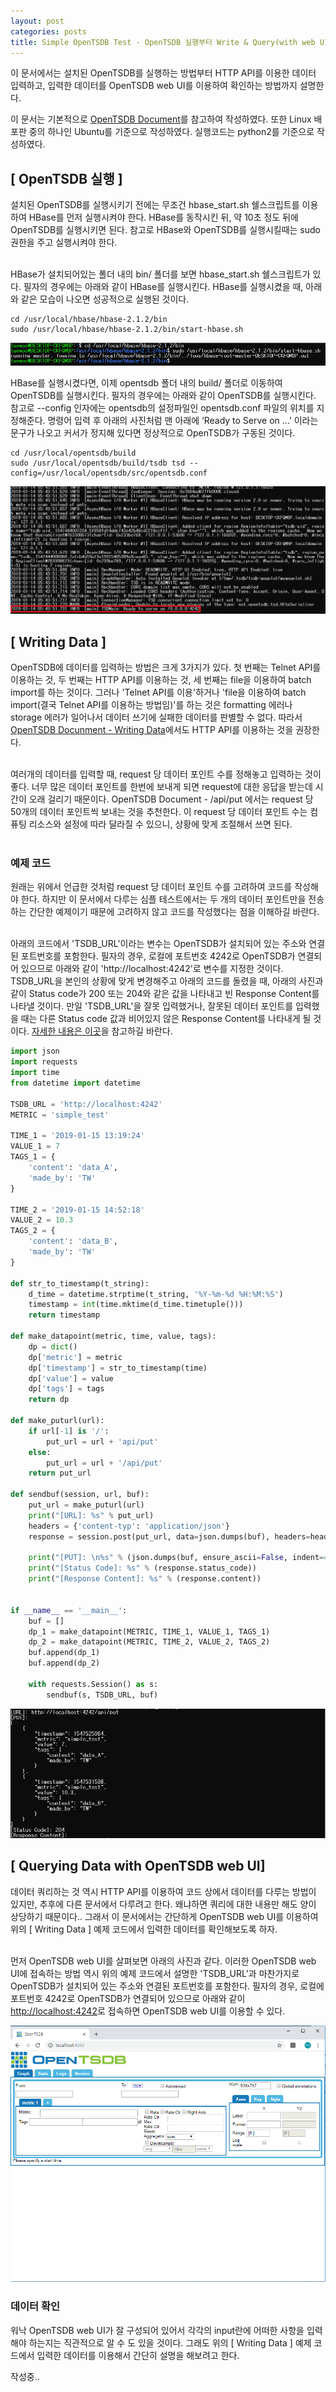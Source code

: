 ```yaml
---
layout: post
categories: posts
title: Simple OpenTSDB Test - OpenTSDB 실행부터 Write & Query(with web UI) Data 
---
```


이 문서에서는 설치된 OpenTSDB를 실행하는 방법부터 HTTP API를 이용한 데이터 입력하고, 입력한 데이터를 OpenTSDB web UI를 이용하여 확인하는 방법까지 설명한다.

이 문서는 기본적으로 [OpenTSDB Document](http://opentsdb.net/docs/build/html/index.html#)를 참고하여 작성하였다. 또한 Linux 배포판 중의 하나인 Ubuntu를 기준으로 작성하였다. 실행코드는 python2를 기준으로 작성하였다.


## [ OpenTSDB 실행 ]

설치된 OpenTSDB를 실행시키기 전에는 무조건 hbase_start.sh 쉘스크립트를 이용하여 HBase를 먼저 실행시켜야 한다. HBase를 동작시킨 뒤, 약 10초 정도 뒤에 OpenTSDB를  실행시키면 된다. 참고로 HBase와 OpenTSDB를 실행시킬때는 sudo 권한을 주고 실행시켜야 한다.
<br/><br/>

HBase가 설치되어있는 폴더 내의 bin/ 폴더를 보면 hbase_start.sh 쉘스크립트가 있다. 필자의 경우에는 아래와 같이 HBase를 실행시킨다. HBase를 실행시켰을 때, 아래와 같은 모습이 나오면 성공적으로 실행된 것이다.

```
cd /usr/local/hbase/hbase-2.1.2/bin
sudo /usr/local/hbase/hbase-2.1.2/bin/start-hbase.sh
```

![Hbase ready](../../assets/img/post/simple_opentsdb_test_hbase_start.PNG)

HBase를 실행시켰다면, 이제 opentsdb 폴더 내의 build/ 폴더로 이동하여 OpenTSDB를 실행시킨다. 필자의 경우에는 아래와 같이 OpenTSDB를 실행시킨다. 참고로 --config 인자에는 opentsdb의 설정파일인 opentsdb.conf 파일의 위치를 지정해준다. 명령어 입력 후 아래의 사진처럼 맨 아래에 ‘Ready to Serve on …’ 이라는 문구가 나오고 커서가 정지해 있다면 정상적으로 OpenTSDB가 구동된 것이다.

```
cd /usr/local/opentsdb/build
sudo /usr/local/opentsdb/build/tsdb tsd --config=/usr/local/opentsdb/src/opentsdb.conf
```

![OpenTSDB ready](../../assets/img/post/install_opentsdb_3_tsdb_ready.png)


## [ Writing Data ]

OpenTSDB에 데이터를 입력하는 방법은 크게 3가지가 있다. 첫 번째는 Telnet API를 이용하는 것, 두 번째는 HTTP API를 이용하는 것, 세 번째는 file을 이용하여 batch import를 하는 것이다. 그러나 'Telnet API를 이용'하거나 'file을 이용하여 batch import(결국 Telnet API를 이용하는 방법임)'를 하는 것은 formatting 에러나 storage 에러가 일어나서 데이터 쓰기에 실패한 데이터를 판별할 수 없다. 따라서 [OpenTSDB Docunment - Writing Data](http://opentsdb.net/docs/build/html/user_guide/writing/index.html#input-methods)에서도 HTTP API를 이용하는 것을 권장한다.
<br/><br/>

여러개의 데이터를 입력할 때, request 당 데이터 포인트 수를 정해놓고 입력하는 것이 좋다. 너무 많은 데이터 포인트를 한번에 보내게 되면 request에 대한 응답을 받는데 시간이 오래 걸리기 때문이다. OpenTSDB Document - /api/put 에서는 request 당 50개의 데이터 포인트씩 보내는 것을 추천한다. 이 request 당 데이터 포인트 수는 컴퓨팅 리소스와 설정에 따라 달라질 수 있으니, 상황에 맞게 조절해서 쓰면 된다.
<br/><br/>

### 예제 코드

원래는 위에서 언급한 것처럼 request 당 데이터 포인트 수를 고려하여 코드를 작성해야 한다. 하지만 이 문서에서 다루는 심플 테스트에서는 두 개의 데이터 포인트만을 전송하는 간단한 예제이기 때문에 고려하지 않고 코드를 작성했다는 점을 이해하길 바란다.
<br/><br/>

아래의 코드에서 'TSDB_URL'이라는 변수는 OpenTSDB가 설치되어 있는 주소와 연결된 포트번호를 포함한다. 필자의 경우, 로컬에 포트번호 4242로 OpenTSDB가 연결되어 있으므로 아래와 같이 'http://localhost:4242'로 변수를 지정한 것이다. TSDB_URL을 본인의 상황에 맞게 변경해주고 아래의 코드를 돌렸을 때, 아래의 사진과 같이 Status code가 200 또는 204와 같은 값을 나타내고 빈 Response Content를 나타낼 것이다. 만일 'TSDB_URL'을 잘못 입력했거나, 잘못된 데이터 포인트를 입력했을 때는   다른 Status code 값과 비어있지 않은 Response Content를 나타내게 될 것이다. [자세한 내용은 이곳](http://opentsdb.net/docs/build/html/api_http/index.html#response-codes)을 참고하길 바란다.

```python
import json
import requests
import time
from datetime import datetime

TSDB_URL = 'http://localhost:4242'
METRIC = 'simple_test'

TIME_1 = '2019-01-15 13:19:24'
VALUE_1 = 7
TAGS_1 = {
    'content': 'data_A',
    'made_by': 'TW'
}

TIME_2 = '2019-01-15 14:52:18'
VALUE_2 = 10.3
TAGS_2 = {
    'content': 'data_B',
    'made_by': 'TW'
}

def str_to_timestamp(t_string):
    d_time = datetime.strptime(t_string, '%Y-%m-%d %H:%M:%S')
    timestamp = int(time.mktime(d_time.timetuple()))
    return timestamp

def make_datapoint(metric, time, value, tags):
    dp = dict()
    dp['metric'] = metric
    dp['timestamp'] = str_to_timestamp(time)
    dp['value'] = value
    dp['tags'] = tags
    return dp

def make_puturl(url):
    if url[-1] is '/':
        put_url = url + 'api/put'
    else:
        put_url = url + '/api/put'
    return put_url

def sendbuf(session, url, buf):
    put_url = make_puturl(url)
    print("[URL]: %s" % put_url)
    headers = {'content-typ': 'application/json'}
    response = session.post(put_url, data=json.dumps(buf), headers=headers)
    
    print("[PUT]: \n%s" % (json.dumps(buf, ensure_ascii=False, indent=4)))
    print("[Status Code]: %s" % (response.status_code))
    print("[Response Content]: %s" % (response.content))

    
if __name__ == '__main__':
    buf = []
    dp_1 = make_datapoint(METRIC, TIME_1, VALUE_1, TAGS_1)
    dp_2 = make_datapoint(METRIC, TIME_2, VALUE_2, TAGS_2)
    buf.append(dp_1)
    buf.append(dp_2)
    
    with requests.Session() as s:
        sendbuf(s, TSDB_URL, buf)
```

![build.sh success](../../assets/img/post/simple_opentsdb_test_put_result.png)

## [ Querying Data with OpenTSDB web UI]

데이터 쿼리하는 것 역시 HTTP API를 이용하여 코드 상에서 데이터를 다루는 방법이 있지만, 추후에 다른 문서에서 다루려고 한다. 왜냐하면 쿼리에 대한 내용만 해도 양이 상당하기 때문이다.. 그래서 이 문서에서는 간단하게 OpenTSDB web UI를 이용하여 위의 [ Writing Data ] 예제 코드에서 입력한 데이터를 확인해보도록 하자.
<br/><br/>

먼저 OpenTSDB web UI를 살펴보면 아래의 사진과 같다. 이러한 OpenTSDB web UI에 접속하는 방법 역시 위의 예제 코드에서 설명한 'TSDB_URL'과 마찬가지로 OpenTSDB가 설치되어 있는 주소와 연결된 포트번호를 포함한다. 필자의 경우, 로컬에 포트번호 4242로 OpenTSDB가 연결되어 있으므로 아래와 같이 [http://localhost:4242](http://localhost:4242)로 접속하면 OpenTSDB web UI를 이용할 수 있다.

![OpenTSDB web UI](../../assets/img/post/install_opentsdb_3_tsdb_webui.png)

### 데이터 확인

워낙 OpenTSDB web UI가 잘 구성되어 있어서 각각의 input란에 어떠한 사항을 입력해야 하는지는 직관적으로 알 수 도 있을 것이다. 그래도 위의 [ Writing Data ] 예제 코드에서 입력한 데이터를 이용해서 간단히 설명을 해보려고 한다.

작성중..

